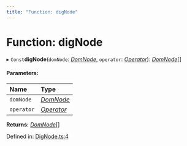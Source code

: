 ```yaml
---
title: "Function: digNode"
---
```


# Function: digNode

▸ `Const`**digNode**(`domNode`: [*DomNode*](../classes/domnode.md), `operator`: [*Operator*](../interfaces/operator.md)): [*DomNode*](../classes/domnode.md)[]

#### Parameters:

Name | Type |
:------ | :------ |
`domNode` | [*DomNode*](../classes/domnode.md) |
`operator` | [*Operator*](../interfaces/operator.md) |

**Returns:** [*DomNode*](../classes/domnode.md)[]

Defined in: [DigNode.ts:4](https://github.com/44x1carbon/gigantes/blob/89b5bd4/src/DigNode.ts#L4)
